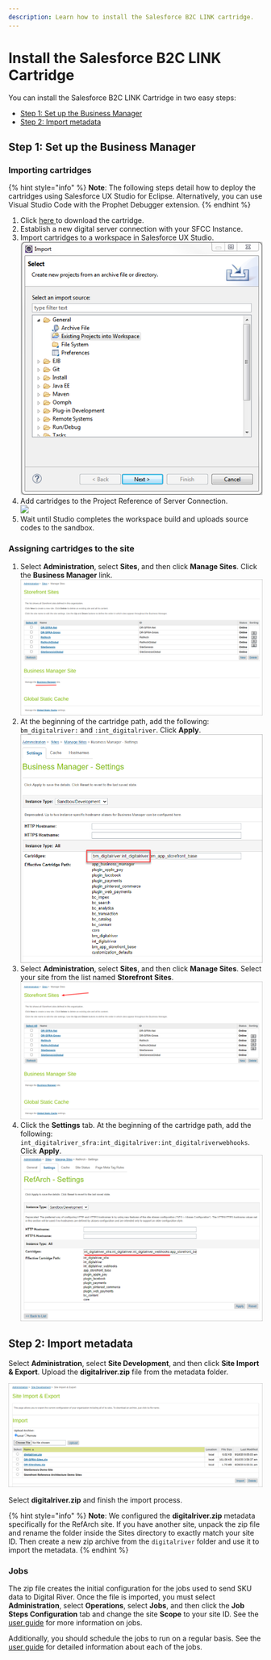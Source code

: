 ```yaml
---
description: Learn how to install the Salesforce B2C LINK cartridge.
---
```


# Install the Salesforce B2C LINK Cartridge

You can install the Salesforce B2C LINK Cartridge in two easy steps:

* [Step 1: Set up the Business Manager](install-the-salesforce-b2c-link-cartridge.md#importing-cartridges)
* [Step 2: Import metadata](install-the-salesforce-b2c-link-cartridge.md#step-2-import-metadata)

## Step 1: Set up the Business Manager <a href="#importing-cartridges" id="importing-cartridges"></a>

### Importing cartridges

{% hint style="info" %}
**Note**: The following steps detail how to deploy the cartridges using Salesforce UX Studio for Eclipse. Alternatively, you can use Visual Studio Code with the Prophet Debugger extension.
{% endhint %}

1. Click [here ](https://www.salesforce.com/products/commerce-cloud/partner-marketplace/partners/digital-river/)to download the cartridge.
2. Establish a new digital server connection with your SFCC Instance.
3. Import cartridges to a workspace in Salesforce UX Studio. \
   ![](.gitbook/assets/ImportDialog.png)
4. Add cartridges to the Project Reference of Server Connection.\
   &#x20;![](.gitbook/assets/IMPORT\_2.PNG)
5. Wait until Studio completes the workspace build and uploads source codes to the sandbox.

### Assigning cartridges to the site

1. Select **Administration**, select **Sites**, and then click **Manage Sites**. Click the **Business Manager** link.\
   ![](.gitbook/assets/StorefrontSites.png)
2. At the beginning of the cartridge path, add the following: `bm_digitalriver:` and `:int_digitalriver`. Click **Apply**. \
   ![](<.gitbook/assets/BusMgrSettings (1).png>)
3. Select **Administration**, select **Sites**, and then click **Manage Sites**. Select your site from the list named **Storefront Sites**. \
   ![](.gitbook/assets/StorefrontSites2.png)
4. Click the **Settings** tab. At the beginning of the cartridge path, add the following: `int_digitalriver_sfra:int_digitalriver:int_digitalriverwebhooks`. Click **Apply**. \
   ![](.gitbook/assets/RefArchSettings.png)

## Step 2: Import metadata

Select **Administration**, select **Site Development**, and then click **Site Import & Export**. Upload the **digitalriver.zip** file from the metadata folder.

![](.gitbook/assets/SiteImportExport.png)

Select **digitalriver.zip** and finish the import process.

{% hint style="info" %}
**Note**: We configured the **digitalriver.zip** metadata specifically for the RefArch site. If you have another site, unpack the zip file and rename the folder inside the Sites directory to exactly match your site ID. Then create a new zip archive from the `digitalriver` folder and use it to import the metadata.
{% endhint %}

### Jobs  <a href="#jobs" id="jobs"></a>

The zip file creates the initial configuration for the jobs used to send SKU data to Digital River. Once the file is imported, you must select **Administration**, select **Operations**, select **Jobs**, and then click the **Job Steps Configuration** tab and change the site **Scope** to your site ID. See the [user guide](user-guide.md) for more information on jobs.

Additionally, you should schedule the jobs to run on a regular basis. See the [user guide](user-guide.md) for detailed information about each of the jobs.
